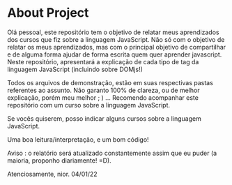 # About Project

Olá pessoal, este repositório tem o objetivo de relatar meus aprendizados dos cursos que fiz sobre a linguagem JavaScript.
Não só com o objetivo de relatar os meus aprendizados, mas com o principal objetivo de compartilhar e de alguma forma ajudar de forma escrita quem quer aprender javascript.
Neste repositório, apresentará a explicação de cada tipo de tag da linguagem JavaScript (incluindo sobre DOMjs!)

Todos os arquivos de demonstração, estão em suas respectivas pastas referentes ao assunto.
Não garanto 100% de clareza, ou de melhor explicação, porém meu melhor ; ) ...
Recomendo acompanhar este repositório com um curso sobre a linguagem JavaScript.

Se vocês quiserem, posso indicar alguns cursos sobre a linguagem JavaScript.

Uma boa leitura/interpretação, e um bom código!

Aviso : o relatório será atualizado constantemente assim que eu puder (a maioria, proponho diariamente! =D).

Atenciosamente, nior. 04/01/22
